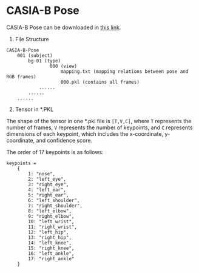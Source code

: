 # CASIA-B Pose

CASIA-B Pose can be downloaded in [this link](https://www.scidb.cn/en/detail?dataSetId=8ec62efd66a544939e821edeccc1f35c).

1. File Structure

```
CASIA-B-Pose
    001 (subject)
        bg-01 (type)
                000 (view)
                    mapping.txt (mapping relations between pose and RGB frames)
                    000.pkl (contains all frames)
            ......
        ......
    ......
```

2. Tensor in *.PKL

The shape of the tensor in one *.pkl file is `[T,V,C]`, where `T` represents the number of frames, `V` represents the number of keypoints, and `C` represents dimensions of each keypoint, which includes the x-coordinate, y-coordinate, and confidence score.

The order of 17 keypoints is as follows:

```
keypoints =
    {
        1: "nose",
        2: "left_eye",
        3: "right_eye",
        4: "left_ear",
        5: "right_ear",
        6: "left_shoulder",
        7: "right_shoulder",
        8: "left_elbow",
        9: "right_elbow",
        10: "left_wrist",
        11: "right_wrist",
        12: "left_hip",
        13: "right_hip",
        14: "left_knee",
        15: "right_knee",
        16: "left_ankle",
        17: "right_ankle"
    }
```
